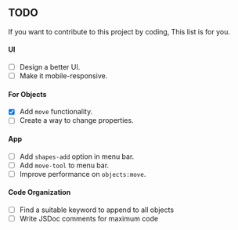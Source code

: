 ## TODO

If you want to contribute to this project by coding, This list is for you.

#### UI

- [ ] Design a better UI.
- [ ] Make it mobile-responsive.

#### For Objects

- [x] Add `move` functionality.
- [ ] Create a way to change properties.

#### App

- [ ] Add `shapes-add` option in menu bar.
- [ ] Add `move-tool` to menu bar.
- [ ] Improve performance on `objects:move`.

#### Code Organization

- [ ] Find a suitable keyword to append to all objects
- [ ] Write JSDoc comments for maximum code